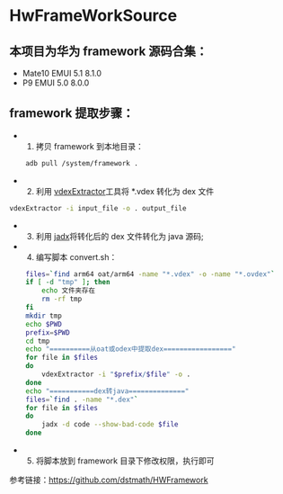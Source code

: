 # HwFrameWorkSource
## 本项目为华为 framework 源码合集：
* Mate10 EMUI 5.1 8.1.0
* P9 EMUI 5.0 8.0.0

## framework 提取步骤：

* 1. 拷贝 framework 到本地目录：

```bash
    adb pull /system/framework .
```

* 2. 利用 [vdexExtractor](https://github.com/anestisb/vdexExtractor)工具将 *.vdex 转化为 dex 文件

```bash
vdexExtractor -i input_file -o . output_file
```

* 3. 利用 [jadx](https://github.com/skylot/jadx)将转化后的 dex 文件转化为 java 源码;

* 4. 编写脚本 convert.sh：

```bash
    files=`find arm64 oat/arm64 -name "*.vdex" -o -name "*.ovdex"`
    if [ -d "tmp" ]; then
        echo 文件夹存在
        rm -rf tmp
    fi
    mkdir tmp
    echo $PWD
    prefix=$PWD
    cd tmp
    echo "==========从oat或odex中提取dex================="
    for file in $files
    do
        vdexExtractor -i "$prefix/$file" -o .
    done
    echo "===========dex转java=============="
    files=`find . -name "*.dex"`
    for file in $files
    do
        jadx -d code --show-bad-code $file
    done
```

* 5. 将脚本放到 framework 目录下修改权限，执行即可

参考链接：<https://github.com/dstmath/HWFramework>